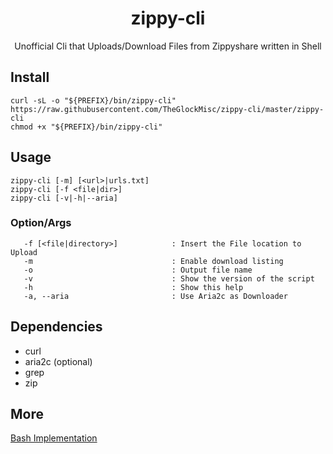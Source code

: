 <h1 align="center">zippy-cli</h1>
<p align="center">
Unofficial Cli that Uploads/Download Files from Zippyshare written in Shell
<p>

## Install
```
curl -sL -o "${PREFIX}/bin/zippy-cli" https://raw.githubusercontent.com/TheGlockMisc/zippy-cli/master/zippy-cli
chmod +x "${PREFIX}/bin/zippy-cli"
```
## Usage
```
zippy-cli [-m] [<url>|urls.txt]
zippy-cli [-f <file|dir>]
zippy-cli [-v|-h|--aria]
```
### Option/Args
```
   -f [<file|directory>]            : Insert the File location to Upload
   -m                               : Enable download listing
   -o                               : Output file name
   -v                               : Show the version of the script
   -h                               : Show this help
   -a, --aria                       : Use Aria2c as Downloader
```

## Dependencies
+ curl
+ aria2c (optional)
+ grep
+ zip

## More
[Bash Implementation](https://github.com/skateron/zippy-cli)
